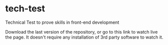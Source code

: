 # tech-test
Technical Test to prove skills in front-end development

Download the last version of the repository, or go to this link to watch live the page. 
It doesn't require any installation of 3rd party software to watch it.
